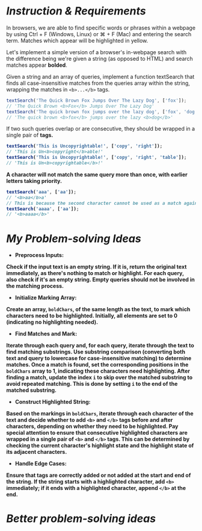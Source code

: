 # *Instruction & Requirements*
In browsers, we are able to find specific words or phrases within a webpage by using Ctrl + F (Windows, Linux) or ⌘ + F (Mac) and entering the search term. Matches which appear will be highlighted in yellow.

Let's implement a simple version of a browser's in-webpage search with the difference being we're given a string (as opposed to HTML) and search matches appear **bolded**.

Given a string and an array of queries, implement a function textSearch that finds all case-insensitive matches from the queries array within the string, wrapping the matches in `<b>...</b>` tags.

```javascript
textSearch('The Quick Brown Fox Jumps Over The Lazy Dog', ['fox']);
// 'The Quick Brown <b>Fox</b> Jumps Over The Lazy Dog'
textSearch('The quick brown fox jumps over the lazy dog', ['fox', 'dog']);
// 'The quick brown <b>fox</b> jumps over the lazy <b>dog</b>'
```
If two such queries overlap or are consecutive, they should be wrapped in a single pair of <b> tags.

```javascript
textSearch('This is Uncopyrightable!', ['copy', 'right']);
// 'This is Un<b>copyright</b>able!'
textSearch('This is Uncopyrightable!', ['copy', 'right', 'table']);
// 'This is Un<b>copyrightable</b>!'
```
A character will not match the same query more than once, with earlier letters taking priority.

```javascript
textSearch('aaa', ['aa']);
// '<b>aa</b>a'
// This is because the second character cannot be used as a match again.
textSearch('aaaa', ['aa']);
// '<b>aaaa</b>'
```

# *My Problem-solving Ideas*

- **Preprocess Inputs:**

Check if the input text is an empty string. If it is, return the original text immediately, as there's nothing to match or highlight.
For each query, also check if it's an empty string. Empty queries should not be involved in the matching process.

- **Initialize Marking Array:**

Create an array, `boldChars`, of the same length as the text, to mark which characters need to be highlighted. Initially, all elements are set to 0 (indicating no highlighting needed).

- **Find Matches and Mark:**

Iterate through each query and, for each query, iterate through the text to find matching substrings.
Use substring comparison (converting both text and query to lowercase for case-insensitive matching) to determine matches. Once a match is found, set the corresponding positions in the `boldChars` array to 1, indicating these characters need highlighting.
After finding a match, update the index `i` to skip over the matched substring to avoid repeated matching. This is done by setting `i` to the end of the matched substring.

- **Construct Highlighted String:**

Based on the markings in `boldChars`, iterate through each character of the text and decide whether to add `<b>` and `</b>` tags before and after characters, depending on whether they need to be highlighted.
Pay special attention to ensure that consecutive highlighted characters are wrapped in a single pair of `<b>` and `</b>` tags. This can be determined by checking the current character's highlight state and the highlight state of its adjacent characters.

- **Handle Edge Cases:**

Ensure that tags are correctly added or not added at the start and end of the string. If the string starts with a highlighted character, add `<b>` immediately; if it ends with a highlighted character, append `</b>` at the end.

# *Better problem-solving ideas*

